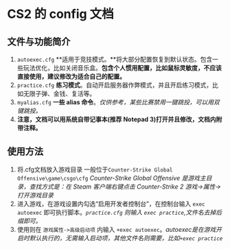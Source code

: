 # CS2 的 config 文档 
## 文件与功能简介
1. `autoexec.cfg`
**适用于竞技模式。**将大部分配置恢复到默认状态。包含一些玩法优化，比如关闭音乐盒。**包含个人惯用配置，比如鼠标灵敏度，不应该直接使用，建议修改为适合自己的配置。**
2. `practice.cfg`
**练习模式**。自动开启服务器作弊模式，并且开启练习模式，比如无限子弹、金钱、复活等。
3. `myalias.cfg`
**一些 alias 命令**。*仅供参考，某些比赛禁用一键跳投，可以用双键跳投。*
4. **注意，文档可以用系统自带记事本(推荐 Notepad 3)打开并且修改，文档内附带注释。**
## 使用方法
1. 将.cfg文档放入游戏目录
一般位于`Counter-Strike Global Offensive\game\csgo\cfg`
*Counter-Strike Global Offensive 是游戏主目录，查找方式是：在 Steam 客户端右键点击 Counter-Strike 2 游戏->属性->打开游戏目录*
2. 进入游戏，在游戏设置内勾选“启用开发者控制台”，在控制台输入 `exec autoexec` 即可执行脚本。*`practice.cfg` 则输入 `exec practice`,文件名去掉后缀即可。*
3. 使用则在 `游戏属性->高级启动项` 内输入 `+exec autoexec`。*autoexec是在游戏开启时默认执行的，无需输入启动项，其他文件名则需要，比如`+exec practice`*

